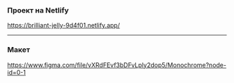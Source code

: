 ### Проект на Netlify
https://brilliant-jelly-9d4f01.netlify.app/

___

### Макет
https://www.figma.com/file/vXRdFEvf3bDFvLply2dop5/Monochrome?node-id=0-1

